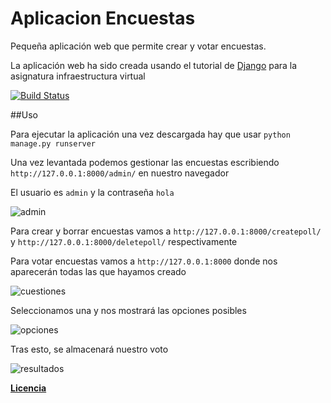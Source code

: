 # Aplicacion Encuestas

Pequeña aplicación web que permite crear y votar encuestas.

La aplicación web ha sido creada usando el tutorial de [Django](https://docs.djangoproject.com/en/1.8/intro/tutorial01/) para la asignatura infraestructura virtual

[![Build Status](https://travis-ci.org/acasadoquijada/Aplicacion-Encuestas.svg?branch=master)](https://travis-ci.org/acasadoquijada/Aplicacion-Encuestas)

##Uso

Para ejecutar la aplicación una vez descargada hay que usar `python manage.py runserver`

Una vez levantada podemos gestionar las encuestas escribiendo `http://127.0.0.1:8000/admin/` en nuestro navegador

El usuario es `admin` y la contraseña `hola`

![admin](http://i1045.photobucket.com/albums/b460/Alejandro_Casado/pollaplication/admin_zps4vvtzbcr.png)


Para crear y borrar encuestas vamos a `http://127.0.0.1:8000/createpoll/` y `http://127.0.0.1:8000/deletepoll/` respectivamente


Para votar encuestas vamos a `http://127.0.0.1:8000` donde nos aparecerán todas las que hayamos creado

![cuestiones](http://i1045.photobucket.com/albums/b460/Alejandro_Casado/pollaplication/cuestiones_zpsixvqb8yb.png)

Seleccionamos una y nos mostrará las opciones posibles

![opciones](http://i1045.photobucket.com/albums/b460/Alejandro_Casado/pollaplication/cuestion1_zpskbbylwgw.png)

Tras esto, se almacenará nuestro voto

![resultados](http://i1045.photobucket.com/albums/b460/Alejandro_Casado/pollaplication/resultado_zpsnyo2sp0p.png)


**[Licencia](https://github.com/acasadoquijada/pollaplication/blob/master/README.md)**
